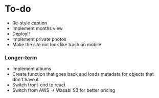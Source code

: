
# To-do

- Re-style caption
- Implement months view
- Deploy!!
- Implement private photos
- Make the site not look like trash on mobile

### Longer-term
- Implement albums
- Create function that goes back and loads metadata for objects that don't have it
- Switch front-end to react
- Switch from AWS -> Wasabi S3 for better pricing